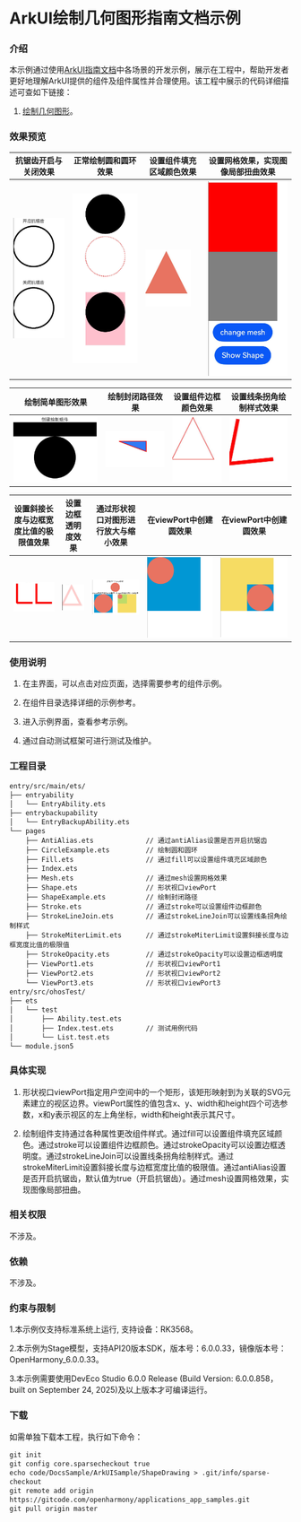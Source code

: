 # ArkUI绘制几何图形指南文档示例

### 介绍

本示例通过使用[ArkUI指南文档](https://gitcode.com/openharmony/docs/tree/master/zh-cn/application-dev/ui)中各场景的开发示例，展示在工程中，帮助开发者更好地理解ArkUI提供的组件及组件属性并合理使用。该工程中展示的代码详细描述可查如下链接：

1. [绘制几何图形](https://gitcode.com/openharmony/docs/blob/master/zh-cn/application-dev/ui/arkts-geometric-shape-drawing.md)。


### 效果预览

| 抗锯齿开启与关闭效果                    | 正常绘制圆和圆环效果             | 设置组件填充区域颜色效果                 | 设置网格效果，实现图像局部扭曲效果                                            |
| ------------------------------------ | --------------------------------------------- | --------------------------------------------------- | --------------------------------------------------- |
| ![](screenshots/device/image1.png) | ![](screenshots/device/image2.png) | ![](screenshots/device/image3.png) | ![](screenshots/device/image4.png) |

| 绘制简单图形效果                        | 绘制封闭路径效果                 | 设置组件边框颜色效果                     | 设置线条拐角绘制样式效果                                           |
| ------------------------------------ | --------------------------------------------- | --------------------------------------------------- | --------------------------------------------------- |
| ![](screenshots/device/image5.png) | ![](screenshots/device/image6.png) | ![](screenshots/device/image7.png) | ![](screenshots/device/image8.png) |

| 设置斜接长度与边框宽度比值的极限值效果       | 设置边框透明度效果            | 通过形状视口对图形进行放大与缩小效果   | 在viewPort中创建圆效果                   | 在viewPort中创建圆效果                                            |
| ------------------------------------ | --------------------------------------------- | --------------------------------------------------- | --------------------------------------------------- | --------------------------------------------------- |
| ![](screenshots/device/image9.png) | ![](screenshots/device/image10.png) | ![](screenshots/device/image11.png) | ![](screenshots/device/image12.png) | ![](screenshots/device/image13.png) |

### 使用说明

1. 在主界面，可以点击对应页面，选择需要参考的组件示例。

2. 在组件目录选择详细的示例参考。

3. 进入示例界面，查看参考示例。

4. 通过自动测试框架可进行测试及维护。

### 工程目录
```
entry/src/main/ets/
├── entryability
│   └── EntryAbility.ets
├── entrybackupability
│   └── EntryBackupAbility.ets
└── pages
    ├── AntiAlias.ets             // 通过antiAlias设置是否开启抗锯齿
    ├── CircleExample.ets         // 绘制圆和圆环
    ├── Fill.ets                  // 通过fill可以设置组件填充区域颜色
    ├── Index.ets
    ├── Mesh.ets                  // 通过mesh设置网格效果
    ├── Shape.ets                 // 形状视口viewPort
    ├── ShapeExample.ets          // 绘制封闭路径
    ├── Stroke.ets                // 通过stroke可以设置组件边框颜色
    ├── StrokeLineJoin.ets        // 通过strokeLineJoin可以设置线条拐角绘制样式
    ├── StrokeMiterLimit.ets      // 通过strokeMiterLimit设置斜接长度与边框宽度比值的极限值
    ├── StrokeOpacity.ets         // 通过strokeOpacity可以设置边框透明度
    ├── ViewPort1.ets             // 形状视口viewPort1
    ├── ViewPort2.ets             // 形状视口viewPort2
    └── ViewPort3.ets             // 形状视口viewPort3
entry/src/ohosTest/
├── ets
│   └── test
│       ├── Ability.test.ets
│       ├── Index.test.ets        // 测试用例代码
│       └── List.test.ets
└── module.json5
```
### 具体实现

1. 形状视口viewPort指定用户空间中的一个矩形，该矩形映射到为关联的SVG元素建立的视区边界。viewPort属性的值包含x、y、width和height四个可选参数，x和y表示视区的左上角坐标，width和height表示其尺寸。

2. 绘制组件支持通过各种属性更改组件样式。通过fill可以设置组件填充区域颜色。通过stroke可以设置组件边框颜色。通过strokeOpacity可以设置边框透明度。通过strokeLineJoin可以设置线条拐角绘制样式。通过strokeMiterLimit设置斜接长度与边框宽度比值的极限值。通过antiAlias设置是否开启抗锯齿，默认值为true（开启抗锯齿）。通过mesh设置网格效果，实现图像局部扭曲。

### 相关权限

不涉及。

### 依赖

不涉及。

### 约束与限制

1.本示例仅支持标准系统上运行, 支持设备：RK3568。

2.本示例为Stage模型，支持API20版本SDK，版本号：6.0.0.33，镜像版本号：OpenHarmony_6.0.0.33。

3.本示例需要使用DevEco Studio 6.0.0 Release (Build Version: 6.0.0.858， built on September 24, 2025)及以上版本才可编译运行。

### 下载

如需单独下载本工程，执行如下命令：

````
git init
git config core.sparsecheckout true
echo code/DocsSample/ArkUISample/ShapeDrawing > .git/info/sparse-checkout
git remote add origin https://gitcode.com/openharmony/applications_app_samples.git
git pull origin master
````